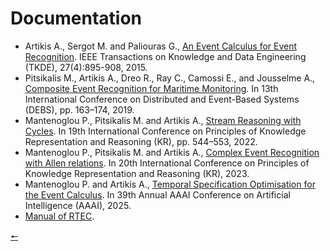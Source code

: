 # Documentation

- Artikis A., Sergot M. and Paliouras G., [An Event Calculus for Event Recognition](http://cer.iit.demokritos.gr/publications/papers/2015/artikis-TKDE14.pdf). 
  IEEE Transactions on Knowledge and Data Engineering (TKDE), 27(4):895-908, 2015.
- Pitsikalis M., Artikis A., Dreo R., Ray C., Camossi E., and Jousselme A., [Composite Event Recognition for Maritime Monitoring](http://cer.iit.demokritos.gr/publications/papers/2019/pitsikalis-CERMM.pdf).
  In 13th International Conference on Distributed and Event-Based Systems (DEBS), pp. 163–174, 2019.
- Mantenoglou P., Pitsikalis M. and Artikis A., [Stream Reasoning with Cycles](https://cer.iit.demokritos.gr/publications/papers/2022/KR2022-final.pdf).
  In 19th International Conference on Principles of Knowledge Representation and Reasoning (KR), pp. 544–553, 2022.
- Mantenoglou P., Pitsikalis M. and Artikis A., [Complex Event Recognition with Allen relations](https://cer.iit.demokritos.gr/publications/papers/2023/kr_allen.pdf).
  In 20th International Conference on Principles of Knowledge Representation and Reasoning (KR), 2023.
- Mantenoglou P. and Artikis A., [Temporal Specification Optimisation for the Event Calculus](https://cer.iit.demokritos.gr/publications/papers/2025/aaai2025.pdf).
  In 39th Annual AAAI Conference on Artificial Intelligence (AAAI), 2025.
- [Manual of RTEC](../RTEC_manual.pdf).

[🠔](contents.md)
